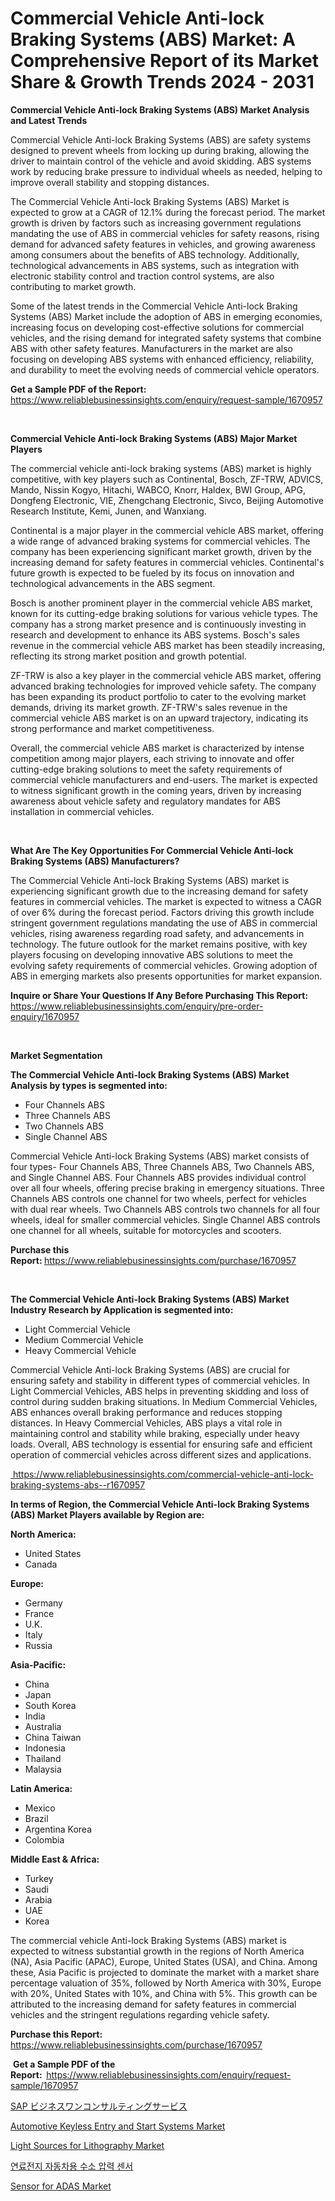 <p><h1>Commercial Vehicle Anti-lock Braking Systems (ABS) Market: A Comprehensive Report of its Market Share & Growth Trends 2024 - 2031</h1></p><p><strong>Commercial Vehicle Anti-lock Braking Systems (ABS) Market Analysis and Latest Trends</strong></p>
<p><p>Commercial Vehicle Anti-lock Braking Systems (ABS) are safety systems designed to prevent wheels from locking up during braking, allowing the driver to maintain control of the vehicle and avoid skidding. ABS systems work by reducing brake pressure to individual wheels as needed, helping to improve overall stability and stopping distances.</p><p>The Commercial Vehicle Anti-lock Braking Systems (ABS) Market is expected to grow at a CAGR of 12.1% during the forecast period. The market growth is driven by factors such as increasing government regulations mandating the use of ABS in commercial vehicles for safety reasons, rising demand for advanced safety features in vehicles, and growing awareness among consumers about the benefits of ABS technology. Additionally, technological advancements in ABS systems, such as integration with electronic stability control and traction control systems, are also contributing to market growth.</p><p>Some of the latest trends in the Commercial Vehicle Anti-lock Braking Systems (ABS) Market include the adoption of ABS in emerging economies, increasing focus on developing cost-effective solutions for commercial vehicles, and the rising demand for integrated safety systems that combine ABS with other safety features. Manufacturers in the market are also focusing on developing ABS systems with enhanced efficiency, reliability, and durability to meet the evolving needs of commercial vehicle operators.</p></p>
<p><strong>Get a Sample PDF of the Report:&nbsp;</strong> <a href="https://www.reliablebusinessinsights.com/enquiry/request-sample/1670957">https://www.reliablebusinessinsights.com/enquiry/request-sample/1670957</a></p>
<p>&nbsp;</p>
<p><strong>Commercial Vehicle Anti-lock Braking Systems (ABS) Major Market Players</strong></p>
<p><p>The commercial vehicle anti-lock braking systems (ABS) market is highly competitive, with key players such as Continental, Bosch, ZF-TRW, ADVICS, Mando, Nissin Kogyo, Hitachi, WABCO, Knorr, Haldex, BWI Group, APG, Dongfeng Electronic, VIE, Zhengchang Electronic, Sivco, Beijing Automotive Research Institute, Kemi, Junen, and Wanxiang.</p><p>Continental is a major player in the commercial vehicle ABS market, offering a wide range of advanced braking systems for commercial vehicles. The company has been experiencing significant market growth, driven by the increasing demand for safety features in commercial vehicles. Continental's future growth is expected to be fueled by its focus on innovation and technological advancements in the ABS segment.</p><p>Bosch is another prominent player in the commercial vehicle ABS market, known for its cutting-edge braking solutions for various vehicle types. The company has a strong market presence and is continuously investing in research and development to enhance its ABS systems. Bosch's sales revenue in the commercial vehicle ABS market has been steadily increasing, reflecting its strong market position and growth potential.</p><p>ZF-TRW is also a key player in the commercial vehicle ABS market, offering advanced braking technologies for improved vehicle safety. The company has been expanding its product portfolio to cater to the evolving market demands, driving its market growth. ZF-TRW's sales revenue in the commercial vehicle ABS market is on an upward trajectory, indicating its strong performance and market competitiveness.</p><p>Overall, the commercial vehicle ABS market is characterized by intense competition among major players, each striving to innovate and offer cutting-edge braking solutions to meet the safety requirements of commercial vehicle manufacturers and end-users. The market is expected to witness significant growth in the coming years, driven by increasing awareness about vehicle safety and regulatory mandates for ABS installation in commercial vehicles.</p></p>
<p>&nbsp;</p>
<p><strong>What Are The Key Opportunities For Commercial Vehicle Anti-lock Braking Systems (ABS) Manufacturers?</strong></p>
<p><p>The Commercial Vehicle Anti-lock Braking Systems (ABS) market is experiencing significant growth due to the increasing demand for safety features in commercial vehicles. The market is expected to witness a CAGR of over 6% during the forecast period. Factors driving this growth include stringent government regulations mandating the use of ABS in commercial vehicles, rising awareness regarding road safety, and advancements in technology. The future outlook for the market remains positive, with key players focusing on developing innovative ABS solutions to meet the evolving safety requirements of commercial vehicles. Growing adoption of ABS in emerging markets also presents opportunities for market expansion.</p></p>
<p><strong>Inquire or Share Your Questions If Any Before Purchasing This Report:</strong> <a href="https://www.reliablebusinessinsights.com/enquiry/pre-order-enquiry/1670957">https://www.reliablebusinessinsights.com/enquiry/pre-order-enquiry/1670957</a></p>
<p>&nbsp;</p>
<p><strong>Market Segmentation</strong></p>
<p><strong>The Commercial Vehicle Anti-lock Braking Systems (ABS) Market Analysis by types is segmented into:</strong></p>
<p><ul><li>Four Channels ABS</li><li>Three Channels ABS</li><li>Two Channels ABS</li><li>Single Channel ABS</li></ul></p>
<p><p>Commercial Vehicle Anti-lock Braking Systems (ABS) market consists of four types- Four Channels ABS, Three Channels ABS, Two Channels ABS, and Single Channel ABS. Four Channels ABS provides individual control over all four wheels, offering precise braking in emergency situations. Three Channels ABS controls one channel for two wheels, perfect for vehicles with dual rear wheels. Two Channels ABS controls two channels for all four wheels, ideal for smaller commercial vehicles. Single Channel ABS controls one channel for all wheels, suitable for motorcycles and scooters.</p></p>
<p><strong>Purchase this Report:&nbsp;</strong><a href="https://www.reliablebusinessinsights.com/purchase/1670957">https://www.reliablebusinessinsights.com/purchase/1670957</a></p>
<p>&nbsp;</p>
<p><strong>The Commercial Vehicle Anti-lock Braking Systems (ABS) Market Industry Research by Application is segmented into:</strong></p>
<p><ul><li>Light Commercial Vehicle</li><li>Medium Commercial Vehicle</li><li>Heavy Commercial Vehicle</li></ul></p>
<p><p>Commercial Vehicle Anti-lock Braking Systems (ABS) are crucial for ensuring safety and stability in different types of commercial vehicles. In Light Commercial Vehicles, ABS helps in preventing skidding and loss of control during sudden braking situations. In Medium Commercial Vehicles, ABS enhances overall braking performance and reduces stopping distances. In Heavy Commercial Vehicles, ABS plays a vital role in maintaining control and stability while braking, especially under heavy loads. Overall, ABS technology is essential for ensuring safe and efficient operation of commercial vehicles across different sizes and applications.</p></p>
<p><a href="https://www.reliablebusinessinsights.com/commercial-vehicle-anti-lock-braking-systems-abs--r1670957">&nbsp;https://www.reliablebusinessinsights.com/commercial-vehicle-anti-lock-braking-systems-abs--r1670957</a></p>
<p><strong>In terms of Region, the Commercial Vehicle Anti-lock Braking Systems (ABS) Market Players available by Region are:</strong></p>
<p>
    <p> <strong> North America: </strong>
        <ul>
            <li>United States</li>
            <li>Canada</li>
        </ul>
        </p> 
    <p> <strong> Europe: </strong>
        <ul>
            <li>Germany</li>
            <li>France</li>
            <li>U.K.</li>
            <li>Italy</li>
            <li>Russia</li>
        </ul>
        </p> 
    <p> <strong> Asia-Pacific: </strong>
        <ul>
            <li>China</li>
            <li>Japan</li>
            <li>South Korea</li>
            <li>India</li>
            <li>Australia</li>
            <li>China Taiwan</li>
            <li>Indonesia</li>
            <li>Thailand</li>
            <li>Malaysia</li>
        </ul>
        </p> 
    <p> <strong> Latin America: </strong>
        <ul>
            <li>Mexico</li>
            <li>Brazil</li>
            <li>Argentina Korea</li>
            <li>Colombia</li>
        </ul>
        </p> 
    <p> <strong> Middle East & Africa: </strong>
        <ul>
            <li>Turkey</li>
            <li>Saudi</li>
            <li>Arabia</li>
            <li>UAE</li>
            <li>Korea</li>
        </ul>
    </p>
    </p>
<p><p>The commercial vehicle Anti-lock Braking Systems (ABS) market is expected to witness substantial growth in the regions of North America (NA), Asia Pacific (APAC), Europe, United States (USA), and China. Among these, Asia Pacific is projected to dominate the market with a market share percentage valuation of 35%, followed by North America with 30%, Europe with 20%, United States with 10%, and China with 5%. This growth can be attributed to the increasing demand for safety features in commercial vehicles and the stringent regulations regarding vehicle safety.</p></p>
<p><strong>Purchase this Report: </strong><a href="https://www.reliablebusinessinsights.com/purchase/1670957">https://www.reliablebusinessinsights.com/purchase/1670957</a></p>
<p>&nbsp;<strong>Get a Sample PDF of the Report:&nbsp;&nbsp;</strong><a href="https://www.reliablebusinessinsights.com/enquiry/request-sample/1670957">https://www.reliablebusinessinsights.com/enquiry/request-sample/1670957</a></p>
<p><strong></strong></p>
<p><p><a href="https://github.com/LeoraEber/Market-Research-Report-List-1/blob/main/2751411106732.md">SAP ビジネスワンコンサルティングサービス</a></p><p><a href="https://github.com/mancsybtousav/Market-Research-Report-List-2/blob/main/automotive-keyless-entry-and-start-systems-market.md">Automotive Keyless Entry and Start Systems Market</a></p><p><a href="https://issuu.com/reportprime-2/docs/light-sources-for-lithography-market-size-2030.ppt">Light Sources for Lithography Market</a></p><p><a href="https://medium.com/@pepo3k/%EC%88%98%EC%86%8C-%EC%95%95%EB%A0%A5-%EC%84%BC%EC%84%9C%EB%8A%94-%EC%88%98%EC%86%8C-%EC%97%B0%EB%A3%8C-%EC%A0%84%EC%A7%80-%EC%9E%90%EB%8F%99%EC%B0%A8-%EC%8B%9C%EC%9E%A5%EC%97%90%EC%84%9C-%EC%84%B1%EA%B3%B5%EC%A0%81%EC%9D%B8-%EB%B9%84%EC%A6%88%EB%8B%88%EC%8A%A4-%EC%A0%84%EB%9E%B5%EC%9D%98-%EC%97%B4%EC%87%A0%EC%9E%85%EB%8B%88%EB%8B%A4-2031%EB%85%84%EA%B9%8C%EC%A7%80%EC%9D%98-%EC%98%88%EC%B8%A1-d913be7bcb02">연료전지 자동차용 수소 압력 센서</a></p><p><a href="https://github.com/josesg55/Market-Research-Report-List-2/blob/main/sensor-for-adas-market.md">Sensor for ADAS Market</a></p></p>
